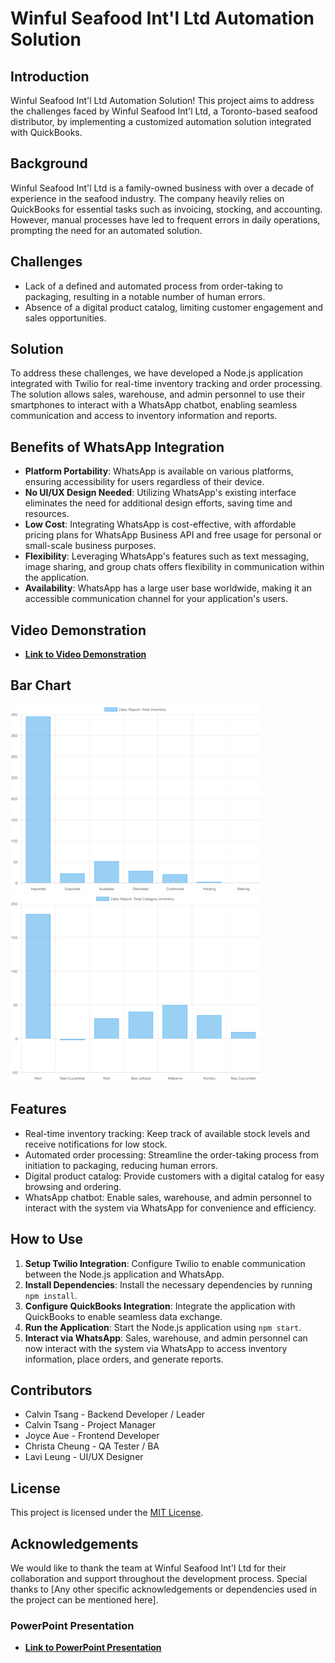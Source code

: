 # Winful Seafood Int'l Ltd Automation Solution

## Introduction
Winful Seafood Int'l Ltd Automation Solution! This project aims to address the challenges faced by Winful Seafood Int'l Ltd, a Toronto-based seafood distributor, by implementing a customized automation solution integrated with QuickBooks.

## Background
Winful Seafood Int'l Ltd is a family-owned business with over a decade of experience in the seafood industry. The company heavily relies on QuickBooks for essential tasks such as invoicing, stocking, and accounting. However, manual processes have led to frequent errors in daily operations, prompting the need for an automated solution.

## Challenges
- Lack of a defined and automated process from order-taking to packaging, resulting in a notable number of human errors.
- Absence of a digital product catalog, limiting customer engagement and sales opportunities.

## Solution
To address these challenges, we have developed a Node.js application integrated with Twilio for real-time inventory tracking and order processing. The solution allows sales, warehouse, and admin personnel to use their smartphones to interact with a WhatsApp chatbot, enabling seamless communication and access to inventory information and reports.

## Benefits of WhatsApp Integration
- **Platform Portability**: WhatsApp is available on various platforms, ensuring accessibility for users regardless of their device.
- **No UI/UX Design Needed**: Utilizing WhatsApp's existing interface eliminates the need for additional design efforts, saving time and resources.
- **Low Cost**: Integrating WhatsApp is cost-effective, with affordable pricing plans for WhatsApp Business API and free usage for personal or small-scale business purposes.
- **Flexibility**: Leveraging WhatsApp's features such as text messaging, image sharing, and group chats offers flexibility in communication within the application.
- **Availability**: WhatsApp has a large user base worldwide, making it an accessible communication channel for your application's users.

## Video Demonstration
- **[Link to Video Demonstration](https://drive.google.com/file/d/1PZkC4S7X-VxIHeRyu2QMBo1XIYu1vxxM/view?usp=sharingw)**

## Bar Chart
![Bar Chart Daily Report](daily_report_undefined.jpg)
![Bar Chart Product Report](daily_report_product.jpg)

## Features
- Real-time inventory tracking: Keep track of available stock levels and receive notifications for low stock.
- Automated order processing: Streamline the order-taking process from initiation to packaging, reducing human errors.
- Digital product catalog: Provide customers with a digital catalog for easy browsing and ordering.
- WhatsApp chatbot: Enable sales, warehouse, and admin personnel to interact with the system via WhatsApp for convenience and efficiency.

## How to Use
1. **Setup Twilio Integration**: Configure Twilio to enable communication between the Node.js application and WhatsApp.
2. **Install Dependencies**: Install the necessary dependencies by running `npm install`.
3. **Configure QuickBooks Integration**: Integrate the application with QuickBooks to enable seamless data exchange.
4. **Run the Application**: Start the Node.js application using `npm start`.
5. **Interact via WhatsApp**: Sales, warehouse, and admin personnel can now interact with the system via WhatsApp to access inventory information, place orders, and generate reports.

## Contributors
- Calvin Tsang - Backend Developer / Leader
- Calvin Tsang - Project Manager
- Joyce Aue - Frontend Developer
- Christa Cheung - QA Tester / BA
- Lavi Leung - UI/UX Designer

## License
This project is licensed under the [MIT License](LICENSE).

## Acknowledgements
We would like to thank the team at Winful Seafood Int'l Ltd for their collaboration and support throughout the development process. Special thanks to [Any other specific acknowledgements or dependencies used in the project can be mentioned here].

### PowerPoint Presentation
- **[Link to PowerPoint Presentation](https://docs.google.com/presentation/d/1kUpNajkOu1tzD93bdBFktPHLtMFpLnCl_XyrQimcNCU/edit?usp=sharing)**




